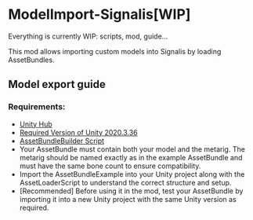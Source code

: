 # ModelImport-Signalis[WIP]
Everything is currently WIP: scripts, mod, guide...

This mod allows importing custom models into Signalis by loading AssetBundles.

## Model export guide


### Requirements:
- [Unity Hub](https://docs.unity3d.com/hub/manual/InstallHub.html)
- [Required Version of Unity 2020.3.36](https://unity.com/releases/editor/whats-new/2020.3.36#release-notes)
- [AssetBundleBuilder Script](https://github.com/ZiegelsteinNBG/ModelImport-Signalis/tree/main/AssetBundle%20Scripts)
- Your AssetBundle must contain both your model and the metarig. The metarig should be named exactly as in the example AssetBundle and must have the same bone count to ensure compatibility.
- Import the AssetBundleExample into your Unity project along with the AssetLoaderScript to understand the correct structure and setup.
- [Recommended] Before using it in the mod, test your AssetBundle by importing it into a new Unity project with the same Unity version as required.
  
